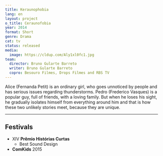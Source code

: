 ```yaml
---
title: Keraunophobia
lang: en
layout: project
o_title: Ceraunofobia
year: 2014
format: Short
genre: Drama
cat: tv
status: released
media:
  image: https://cldup.com/Aly1xl0fc1.jpg
team:
  director: Bruno Gularte Barreto
  writer: Bruno Gularte Barreto
  copro: Besouro Filmes, Drops Filmes and RBS TV
---
```


Alice (Fernanda Petit) is an ordinary girl, who goes unnoticed by people and has serious issues regarding thunderstorms. Pedro (Frederico Vasques) is a popular guy, full of friends, with a loving family. But when he loses his sight, he gradually isolates himself from everything around him and that is how these two unlikely stories meet, because they are unique.

---

## Festivals

* XIV **Prêmio Histórias Curtas**
  * Best Sound Design
* **ComKids** 2015
